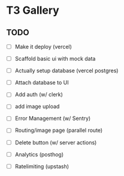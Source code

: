 # T3 Gallery

## TODO

- [ ]  Make it deploy (vercel)
- [ ]  Scaffold basic ui with mock data
- [ ]  Actually setup database (vercel postgres)
- [ ]  Attach database to UI
- [ ]  Add auth (w/ clerk)
- [ ]  add image upload
- [ ]  Error Management (w/ Sentry)
- [ ]  Routing/image page (parallel route)
- [ ]  Delete button (w/ server actions)
- [ ]  Analytics (posthog)
- [ ]  Ratelimiting (upstash)
 